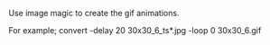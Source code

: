 Use image magic to create the gif animations.

For example; convert -delay 20 30x30_6_ts*.jpg -loop 0 30x30_6.gif
